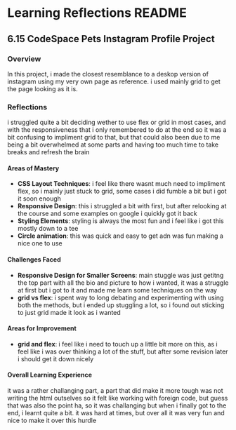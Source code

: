 # Learning Reflections README

## **6.15 CodeSpace Pets Instagram Profile Project**

### Overview

In this project, i made the closest resemblance to a deskop version of instagram using my very own page as reference. i used mainly grid to get the
page looking as it is.

### Reflections

i struggled quite a bit deciding wether to use flex or grid in most cases, and with the responsiveness that i only remembered to do at the end so it was a bit confusing to impliment grid to that, but that could also been due to me being a bit overwhelmed at some parts and having too much time to take breaks and refresh the brain

#### Areas of Mastery

- **CSS Layout Techniques**: i feel like there wasnt much need to impliment flex, so i mainly just stuck to grid, some cases i did fumble a bit but i got it soon enough
- **Responsive Design**: this i struggled a bit with first, but after relooking at the course and some examples on google i quickly got it back
- **Styling Elements**: styling is always the most fun and i feel like i got this mostly down to a tee
- **Circle animation**: this was quick and easy to get adn was fun making a nice one to use

#### Challenges Faced

- **Responsive Design for Smaller Screens**: main stuggle was just getitng the top part with all the bio and picture to how i wanted, it was a struggle at first but i got to it and made me learn some techniques on the way
- **grid vs flex**: i spent way to long debating and experimenting with using both the methods, but i ended up stuggling a lot, so i found out sticking to just grid made it look as i wanted

#### Areas for Improvement

- **grid and flex**: i feel like i need to touch up a little bit more on this, as i feel like i was over thinking a lot of the stuff, but after some revision later i should get it down nicely

#### Overall Learning Experience

it was a rather challanging part, a part that did make it more tough was not writing the html outselves so it felt like working with foreign code, but guess that was also the point ha, so it was challanging but when i finally got to the end, i learnt quite a bit. it was hard at times, but over all it was very fun and nice to make it over this hurdle
